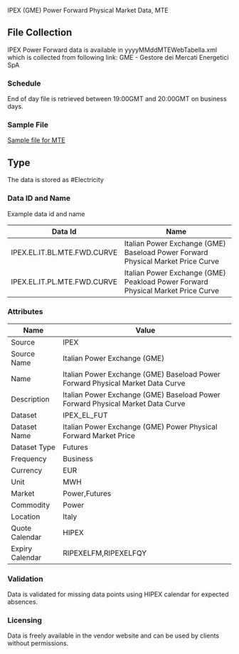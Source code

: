 IPEX (GME) Power Forward Physical Market Data, MTE

## File Collection

IPEX Power Forward data is available in yyyyMMddMTEWebTabella.xml which is collected from following link: GME - Gestore dei Mercati Energetici SpA 

### Schedule

End of day file is retrieved between 19:00GMT and 20:00GMT on business days.

### Sample File

[Sample file for MTE](pathname://../../static/file-samples/20210830MTEWebTabella.xml)

## Type

The data is stored as #Electricity

### Data ID and Name

Example data id and name

|**Data Id**|**Name**|
|-|-|
|IPEX.EL.IT.BL.MTE.FWD.CURVE|Italian Power Exchange (GME) Baseload Power Forward Physical Market Price Curve|
|IPEX.EL.IT.PL.MTE.FWD.CURVE|Italian Power Exchange (GME) Peakload Power Forward Physical Market Price Curve|

### Attributes

|Name|Value|
|-|-|
|Source|IPEX|
|Source Name|Italian Power Exchange (GME)|
|Name|Italian Power Exchange (GME) Baseload Power Forward Physical Market Data Curve|
|Description|Italian Power Exchange (GME) Baseload Power Forward Physical Market Data Curve|
|Dataset|IPEX_EL_FUT|
|Dataset Name|Italian Power Exchange (GME) Power Physical Forward Market Price|
|Dataset Type|Futures|
|Frequency|Business|
|Currency|EUR|
|Unit|MWH|
|Market|Power,Futures|
|Commodity|Power|
|Location|Italy|
|Quote Calendar|HIPEX|
|Expiry Calendar|RIPEXELFM,RIPEXELFQY|

### Validation

Data is validated for missing data points using HIPEX calendar for expected absences.


### Licensing

Data is freely available in the vendor website and can be used by clients without permissions.



